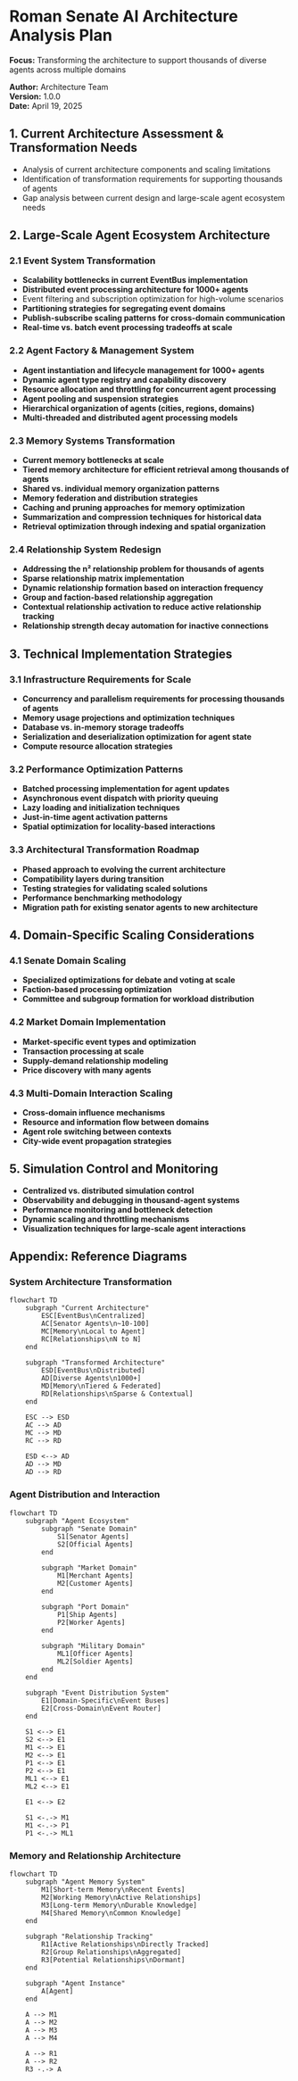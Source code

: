 # Roman Senate AI Architecture Analysis Plan

**Focus:** Transforming the architecture to support thousands of diverse agents across multiple domains

**Author:** Architecture Team  
**Version:** 1.0.0  
**Date:** April 19, 2025

## 1. Current Architecture Assessment & Transformation Needs

- Analysis of current architecture components and scaling limitations
- Identification of transformation requirements for supporting thousands of agents
- Gap analysis between current design and large-scale agent ecosystem needs

## 2. Large-Scale Agent Ecosystem Architecture

### 2.1 Event System Transformation

- **Scalability bottlenecks in current EventBus implementation**
- **Distributed event processing architecture for 1000+ agents**
- Event filtering and subscription optimization for high-volume scenarios
- **Partitioning strategies for segregating event domains**
- **Publish-subscribe scaling patterns for cross-domain communication**
- **Real-time vs. batch event processing tradeoffs at scale**

### 2.2 Agent Factory & Management System

- **Agent instantiation and lifecycle management for 1000+ agents**
- **Dynamic agent type registry and capability discovery**
- **Resource allocation and throttling for concurrent agent processing**
- **Agent pooling and suspension strategies**
- **Hierarchical organization of agents (cities, regions, domains)**
- **Multi-threaded and distributed agent processing models**

### 2.3 Memory Systems Transformation

- **Current memory bottlenecks at scale**
- **Tiered memory architecture for efficient retrieval among thousands of agents**
- **Shared vs. individual memory organization patterns**
- **Memory federation and distribution strategies**
- **Caching and pruning approaches for memory optimization**
- **Summarization and compression techniques for historical data**
- **Retrieval optimization through indexing and spatial organization**

### 2.4 Relationship System Redesign

- **Addressing the n² relationship problem for thousands of agents**
- **Sparse relationship matrix implementation**
- **Dynamic relationship formation based on interaction frequency**
- **Group and faction-based relationship aggregation**
- **Contextual relationship activation to reduce active relationship tracking**
- **Relationship strength decay automation for inactive connections**

## 3. Technical Implementation Strategies

### 3.1 Infrastructure Requirements for Scale

- **Concurrency and parallelism requirements for processing thousands of agents**
- **Memory usage projections and optimization techniques**
- **Database vs. in-memory storage tradeoffs**
- **Serialization and deserialization optimization for agent state**
- **Compute resource allocation strategies**

### 3.2 Performance Optimization Patterns

- **Batched processing implementation for agent updates**
- **Asynchronous event dispatch with priority queuing**
- **Lazy loading and initialization techniques**
- **Just-in-time agent activation patterns**
- **Spatial optimization for locality-based interactions**

### 3.3 Architectural Transformation Roadmap

- **Phased approach to evolving the current architecture**
- **Compatibility layers during transition**
- **Testing strategies for validating scaled solutions**
- **Performance benchmarking methodology**
- **Migration path for existing senator agents to new architecture**

## 4. Domain-Specific Scaling Considerations

### 4.1 Senate Domain Scaling

- **Specialized optimizations for debate and voting at scale**
- **Faction-based processing optimization**
- **Committee and subgroup formation for workload distribution**

### 4.2 Market Domain Implementation

- **Market-specific event types and optimization**
- **Transaction processing at scale**
- **Supply-demand relationship modeling**
- **Price discovery with many agents**

### 4.3 Multi-Domain Interaction Scaling

- **Cross-domain influence mechanisms**
- **Resource and information flow between domains**
- **Agent role switching between contexts**
- **City-wide event propagation strategies**

## 5. Simulation Control and Monitoring

- **Centralized vs. distributed simulation control**
- **Observability and debugging in thousand-agent systems**
- **Performance monitoring and bottleneck detection**
- **Dynamic scaling and throttling mechanisms**
- **Visualization techniques for large-scale agent interactions**

## Appendix: Reference Diagrams

### System Architecture Transformation

```mermaid
flowchart TD
    subgraph "Current Architecture"
        ESC[EventBus\nCentralized]
        AC[Senator Agents\n~10-100]
        MC[Memory\nLocal to Agent]
        RC[Relationships\nN to N]
    end
    
    subgraph "Transformed Architecture"
        ESD[EventBus\nDistributed]
        AD[Diverse Agents\n1000+]
        MD[Memory\nTiered & Federated]
        RD[Relationships\nSparse & Contextual]
    end
    
    ESC --> ESD
    AC --> AD
    MC --> MD
    RC --> RD
    
    ESD <--> AD
    AD --> MD
    AD --> RD
```

### Agent Distribution and Interaction

```mermaid
flowchart TD
    subgraph "Agent Ecosystem"
        subgraph "Senate Domain"
            S1[Senator Agents]
            S2[Official Agents]
        end
        
        subgraph "Market Domain"
            M1[Merchant Agents]
            M2[Customer Agents]
        end
        
        subgraph "Port Domain"
            P1[Ship Agents]
            P2[Worker Agents]
        end
        
        subgraph "Military Domain"
            ML1[Officer Agents]
            ML2[Soldier Agents]
        end
    end
    
    subgraph "Event Distribution System"
        E1[Domain-Specific\nEvent Buses]
        E2[Cross-Domain\nEvent Router]
    end
    
    S1 <--> E1
    S2 <--> E1
    M1 <--> E1
    M2 <--> E1
    P1 <--> E1
    P2 <--> E1
    ML1 <--> E1
    ML2 <--> E1
    
    E1 <--> E2
    
    S1 <-.-> M1
    M1 <-.-> P1
    P1 <-.-> ML1
```

### Memory and Relationship Architecture

```mermaid
flowchart TD
    subgraph "Agent Memory System"
        M1[Short-term Memory\nRecent Events]
        M2[Working Memory\nActive Relationships]
        M3[Long-term Memory\nDurable Knowledge]
        M4[Shared Memory\nCommon Knowledge]
    end
    
    subgraph "Relationship Tracking"
        R1[Active Relationships\nDirectly Tracked]
        R2[Group Relationships\nAggregated]
        R3[Potential Relationships\nDormant]
    end
    
    subgraph "Agent Instance"
        A[Agent]
    end
    
    A --> M1
    A --> M2
    A --> M3
    A --> M4
    
    A --> R1
    A --> R2
    R3 -.-> A